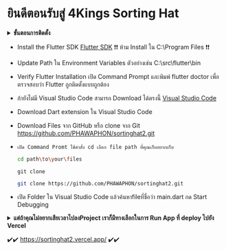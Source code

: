 

# ยินดีตอนรับสู่ 4Kings Sorting Hat #

<details>
  <summary><strong>ขั้นตอนการติดตั้ง</strong></summary>
</details>

-  Install the Flutter SDK [Flutter SDK](https://docs.flutter.dev/get-started/install?gad_source=1&gclid=Cj0KCQjwhtWvBhD9ARIsAOP0GogcIUJGwVoTIPL7Ad6Xa_6qm17uYMxnl_B6hxnsKheH4u2KfqYHrL8aAs0aEALw_wcB&gclsrc=aw.ds)   ❗❗ ห้าม Install ใน C:\Program Files ❗❗
-  Update Path ใน Environment Variables ตัวอย่างเช่น C:\src\flutter\bin
- Verify Flutter Installation เปิด Command Prompt และพิมพ์ flutter doctor เพื่อตรวจสอบว่า Flutter ถูกติดตั้งแบบถูกต้อง
- ถ้ายังไม่มี  Visual Studio Code สามารถ Download ได้ตรงนี้ [Visual Studio Code](https://code.visualstudio.com/download)
- Download Dart extension ใน Visual Studio Code
- Download Files จาก GitHub หรือ clone จาก Git https://github.com/PHAWAPHON/sortinghat2.git
- 
  `เปิด Command Promt ใช้คำสั่ง cd เลือก file path ที่คุณเก็บอยากเก็บ`
  
   ```bash
   cd path\to\your\files
   ```
   
   `git clone`
  
  ```bash
  git clone https://github.com/PHAWAPHON/sortinghat2.git
   ```
  
- เปิด Folder ใน Visual Studio Code แล้วค้นหาfileที่ชื่อว่า main.dart กด Start Debugging
 

<details>
  <summary><strong>แต่ถ้าคุณไม่อยากเสียเวลาไปลงProject เราก็มีทางเลือกในการ Run App ที่ deploy ไปยัง Vercel</strong></summary>
</details> 


  ✔️✔️ https://sortinghat2.vercel.app/ ✔️✔️
